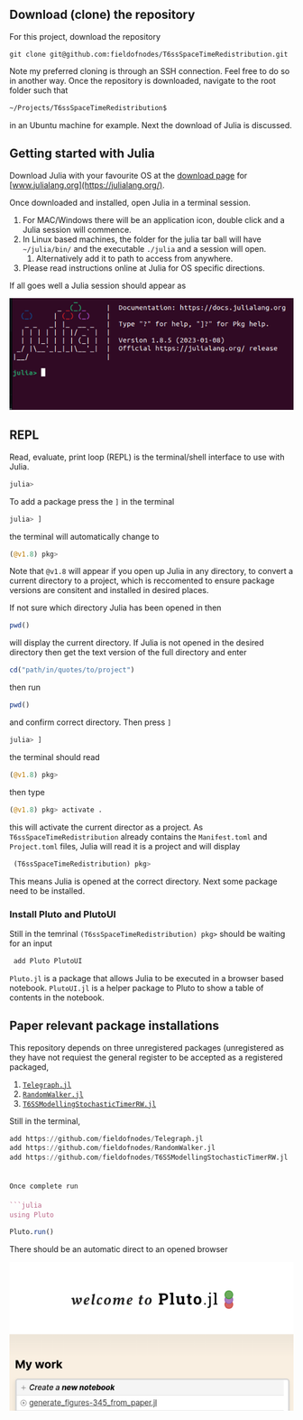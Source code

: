 

## Download (clone) the repository

For this project, download the repository
 
 ```
 git clone git@github.com:fieldofnodes/T6ssSpaceTimeRedistribution.git
 ```
 
 Note my preferred cloning is through an SSH connection. Feel free to do so in another way. Once the repository is downloaded, navigate to the root folder such that 
 
 ```bash
 ~/Projects/T6ssSpaceTimeRedistribution$
 ```
in an Ubuntu machine for example. Next the download of Julia is discussed.


## Getting started with Julia
Download Julia with your favourite OS at the [download page](https://julialang.org/downloads/) for [www.julialang.org](https://julialang.org/). 

Once downloaded and installed, open Julia in a terminal session. 

1. For MAC/Windows there will be an application icon, double click and a Julia session will commence.
2. In Linux based machines, the folder for the julia tar ball will have `~/julia/bin/` and the executable `./julia` and a session will open.
    1. Alternatively add it to path to access from anywhere.
3. Please read instructions online at Julia for OS specific directions.

If all goes well a Julia session should appear as    

![julia terminal](https://github.com/fieldofnodes/T6ssSpaceTimeRedistribution/blob/main/figs/julia_terminal_begin.png)
 
 ## REPL
 Read, evaluate, print loop (REPL) is the terminal/shell interface to use with Julia.
 
 ```julia
 julia>
 ```
 To add a package press the `]` in the terminal
 
 ```julia
 julia> ]
 ```
 the terminal will automatically change to
 
 ```julia
 (@v1.8) pkg> 
 ```
 
Note that `@v1.8` will appear if you open up Julia in any directory, to convert a current directory to a project, which is reccomented to ensure package versions are consitent and installed in desired places. 

If not sure which directory Julia has been opened in then 

```julia
pwd()
```
will display the current directory. If Julia is not opened in the desired directory then get the text version of the full directory and enter

```julia
cd("path/in/quotes/to/project")
```
then run 

```julia
pwd()
```
and confirm correct directory. Then press `]`
 
 ```julia
 julia> ]
 ```
the terminal should read
 
 ```julia
 (@v1.8) pkg> 
 ```
 then type 
 ```julia
 (@v1.8) pkg> activate .

``` 
this will activate the current director as a project. As `T6ssSpaceTimeRedistribution` already contains the `Manifest.toml` and `Project.toml` files, Julia will read it is a project and will display

```julia
 (T6ssSpaceTimeRedistribution) pkg> 
 ```
This means Julia is opened at the correct directory. Next some package need to be installed.
 
 ### Install Pluto and PlutoUI
 
 Still in the temrinal `(T6ssSpaceTimeRedistribution) pkg>` should be waiting for an input

```julia
 add Pluto PlutoUI
 ```
 
 `Pluto.jl` is a package that allows Julia to be executed in a browser based notebook. `PlutoUI.jl` is a helper package to Pluto to show a table of contents in the notebook.
 
## Paper relevant package installations

This repository depends on three unregistered packages (unregistered as they have not requiest the general register to be accepted as a registered packaged,

1. [`Telegraph.jl`](https://github.com/fieldofnodes/Telegraph.jl)
2. [`RandomWalker.jl`](https://github.com/fieldofnodes/RandomWalker.jl)
3. [`T6SSModellingStochasticTimerRW.jl`](https://github.com/fieldofnodes/T6SSModellingStochasticTimerRW.jl) 

Still in the terminal, 

```julia
add https://github.com/fieldofnodes/Telegraph.jl
add https://github.com/fieldofnodes/RandomWalker.jl
add https://github.com/fieldofnodes/T6SSModellingStochasticTimerRW.jl


Once complete run

```julia
using Pluto
```

```julia
Pluto.run()
```

There should be an automatic direct to an opened browser 

![pluto_browser](https://github.com/fieldofnodes/T6ssSpaceTimeRedistribution/blob/main/figs/pluto_opening.png)

